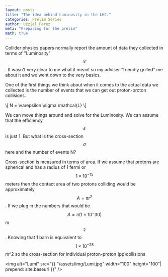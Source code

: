 ```yaml
---
layout: posts
title: "The idea behind Luminosity in the LHC."
categories: Prelim Series
author: Uzziel Perez
meta: "Preparing for the prelim"
math: true
---
```


Collider physics papers normally report the amount of data they collected in terms of "Luminosity" $$\mathcal{L}$$. It wasn't very clear to me what it meant so my adviser "friendly grilled" me about it and we went down to the very basics.

One of the first things we think about when it comes to the actual data we collected is the number of events that we can get out proton-proton collisions.

\\[ N = \varepsilon \sigma \mathcal{L} \\]

We can move things around and solve for the Luminosity. We can assume that the efficiency $$\varepsilon$$ is just 1. But what is the cross-section $$\sigma$$ here and the number of events N?

Cross-section is measured in terms of area. If we assume that protons are spherical and has a radius of 1 fermi or $$1\times10^{-15}$$ meters then the contact area of two protons colliding would be approximately $$A = \pi r^2$$. If we plug in the numbers that would be $$A = \pi (1 \times 10^-30)$$ m$$^2$$. Knowing that 1 barn is equivalent to $$ 1 \times 10^{-28} $$ m^2 so the cross-section for individual proton-proton (pp)collisions

<img alt="Lumi" src="{{ "/assets/img/Lumi.jpg" width="100" height="100"| prepend: site.baseurl }}" />
